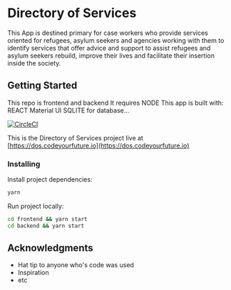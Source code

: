 # Directory of Services 

This App is destined primary for case workers who provide services oriented for refugees, asylum seekers and agencies working with them to identify services that offer advice and support to assist refugees and asylum seekers rebuild, improve their lives and facilitate their insertion inside the society.

## Getting Started


This repo is frontend and backend
It requires NODE
This app is built with:
REACT 
Material UI
SQLITE for database...


[![CircleCI](https://circleci.com/gh/CodeYourFuture/directory-of-services/tree/master.svg?style=svg)](https://circleci.com/gh/CodeYourFuture/directory-of-services/tree/master)

This is the Directory of Services project live at [https://dos.codeyourfuture.io](https://dos.codeyourfuture.io)

### Installing

Install project dependencies:

```sh
yarn
```

Run project locally:

```sh
cd frontend && yarn start
cd backend && yarn start
```

## Acknowledgments

* Hat tip to anyone who's code was used
* Inspiration
* etc

